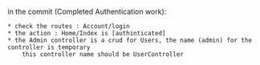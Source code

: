 ﻿in the commit (Completed Authentication work):

	* check the routes : Account/login
	* the action : Home/Index is [authinticated]
	* the Admin controller is a crud for Users, the name (admin) for the controller is temporary
		this controller name should be UserController
